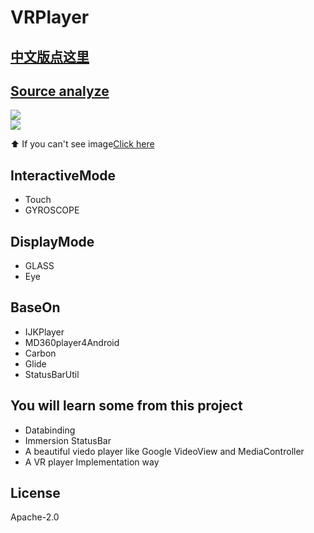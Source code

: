 # VRPlayer

## [中文版点这里](https://github.com/wheat7/VRPlayer/blob/master/README_CN.md)

## [Source analyze](http://www.jianshu.com/p/c7a3b1acb8b1)
       
![](http://ogzwf5uv0.bkt.clouddn.com/vrplayer1.gif)           
![](http://ogzwf5uv0.bkt.clouddn.com/2.gif)   

⬆️ If you can't see image[Click here](http://www.jianshu.com/p/c7a3b1acb8b1)

## InteractiveMode
* Touch
* GYROSCOPE

## DisplayMode
* GLASS
* Eye
    

## BaseOn
* IJKPlayer
* MD360player4Android 
* Carbon
* Glide
* StatusBarUtil

## You will learn some from this project
* Databinding
* Immersion StatusBar
* A beautiful viedo player like Google VideoView and MediaController
* A VR player Implementation way

## License
Apache-2.0
